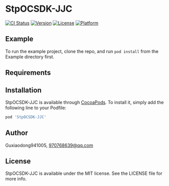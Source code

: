 # StpOCSDK-JJC

[![CI Status](https://img.shields.io/travis/Guxiaodong941005/StpOCSDK-JJC.svg?style=flat)](https://travis-ci.org/Guxiaodong941005/StpOCSDK-JJC)
[![Version](https://img.shields.io/cocoapods/v/StpOCSDK-JJC.svg?style=flat)](https://cocoapods.org/pods/StpOCSDK-JJC)
[![License](https://img.shields.io/cocoapods/l/StpOCSDK-JJC.svg?style=flat)](https://cocoapods.org/pods/StpOCSDK-JJC)
[![Platform](https://img.shields.io/cocoapods/p/StpOCSDK-JJC.svg?style=flat)](https://cocoapods.org/pods/StpOCSDK-JJC)

## Example

To run the example project, clone the repo, and run `pod install` from the Example directory first.

## Requirements

## Installation

StpOCSDK-JJC is available through [CocoaPods](https://cocoapods.org). To install
it, simply add the following line to your Podfile:

```ruby
pod 'StpOCSDK-JJC'
```

## Author

Guxiaodong941005, 970768639@qq.com

## License

StpOCSDK-JJC is available under the MIT license. See the LICENSE file for more info.
